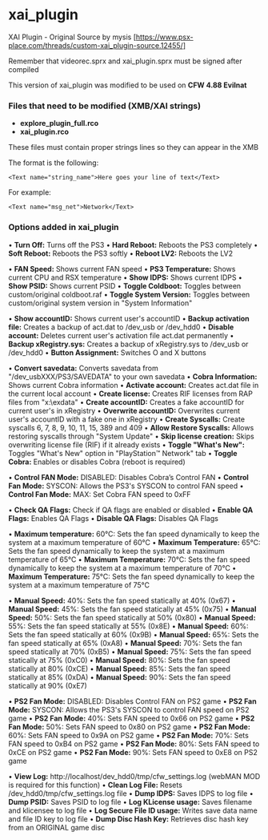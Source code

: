 # xai_plugin
XAI Plugin - Original Source by mysis [https://www.psx-place.com/threads/custom-xai_plugin-source.12455/]

Remember that videorec.sprx and xai_plugin.sprx must be signed after compiled

This version of xai_plugin was modified to be used on **CFW 4.88 Evilnat**


### Files that need to be modified (XMB/XAI strings)

* **explore_plugin_full.rco**
* **xai_plugin.rco**

These files must contain proper strings lines so they can appear in the XMB

The format is the following:

```
<Text name="string_name">Here goes your line of text</Text>
```

For example:

```
<Text name="msg_net">Network</Text>
```


### Options added in xai_plugin

• **Turn Off:** Turns off the PS3
• **Hard Reboot:** Reboots the PS3 completely
• **Soft Reboot:** Reboots the PS3 softly
• **Reboot LV2:** Reboots the LV2

• **FAN Speed:** Shows current FAN speed
• **PS3 Temperature:** Shows current CPU and RSX temperature
• **Show IDPS:** Shows current IDPS
• **Show PSID:** Shows current PSID
• **Toggle Coldboot:** Toggles between custom/original coldboot.raf
• **Toggle System Version:** Toggles between custom/original system version in "System Information"

• **Show accountID:** Shows current user's accountID
• **Backup activation file:** Creates a backup of act.dat to /dev_usb or /dev_hdd0
• **Disable account:** Deletes current user's activation file act.dat permanently
• **Backup xRegistry.sys:** Creates a backup of xRegistry.sys to /dev_usb or /dev_hdd0
• **Button Assignment:** Switches O and X buttons

• **Convert savedata:** Converts savedata from "/dev_usbXXX/PS3/SAVEDATA" to your own savedata
• **Cobra Information:** Shows current Cobra information
• **Activate account:** Creates act.dat file in the current local account
• **Create license:** Creates RIF licenses from RAP files from "x:\exdata"
• **Create accountID:** Creates a fake accountID for current user's in xRegistry
• **Overwrite accountID:** Overwrites current user's accountID with a fake one in xRegistry
• **Create Syscalls:** Create syscalls 6, 7, 8, 9, 10, 11, 15, 389 and 409
• **Allow Restore Syscalls:** Allows restoring syscalls through "System Update"
• **Skip license creation:** Skips overwriting license file (RIF) if it already exists
• **Toggle "What's New":** Toggles "What's New" option in "PlayStation™ Network" tab
• **Toggle Cobra:** Enables or disables Cobra (reboot is required)

• **Control FAN Mode:** DISABLED: Disables Cobra’s Control FAN
• **Control Fan Mode:** SYSCON: Allows the PS3's SYSCON to control FAN speed
• **Control Fan Mode:** MAX: Set Cobra FAN speed to 0xFF

• **Check QA Flags:** Check if QA flags are enabled or disabled
• **Enable QA Flags:** Enables QA Flags
• **Disable QA Flags:** Disables QA Flags

• **Maximum temperature:** 60°C: Sets the fan speed dynamically to keep the system at a maximum temperature of 60°C
• **Maximum Temperature:** 65°C: Sets the fan speed dynamically to keep the system at a maximum temperature of 65°C
• **Maximum Temperature:** 70°C: Sets the fan speed dynamically to keep the system at a maximum temperature of 70°C
• **Maximum Temperature:** 75°C: Sets the fan speed dynamically to keep the system at a maximum temperature of 75°C

• **Manual Speed:** 40%: Sets the fan speed statically at 40% (0x67)
• **Manual Speed:** 45%: Sets the fan speed statically at 45% (0x75)
• **Manual Speed:** 50%: Sets the fan speed statically at 50% (0x80)
• **Manual Speed:** 55%: Sets the fan speed statically at 55% (0x8E)
• **Manual Speed:** 60%: Sets the fan speed statically at 60% (0x9B)
• **Manual Speed:** 65%: Sets the fan speed statically at 65% (0xA8)
• **Manual Speed:** 70%: Sets the fan speed statically at 70% (0xB5)
• **Manual Speed:** 75%: Sets the fan speed statically at 75% (0xC0)
• **Manual Speed:** 80%: Sets the fan speed statically at 80% (0xCE)
• **Manual Speed:** 85%: Sets the fan speed statically at 85% (0xDA)
• **Manual Speed:** 90%: Sets the fan speed statically at 90% (0xE7)

• **PS2 Fan Mode:** DISABLED: Disables Control FAN on PS2 game
• **PS2 Fan Mode:** SYSCON: Allows the PS3's SYSCON to control FAN speed on PS2 game
• **PS2 Fan Mode:** 40%: Sets FAN speed to 0x66 on PS2 game
• **PS2 Fan Mode:** 50%: Sets FAN speed to 0x80 on PS2 game
• **PS2 Fan Mode:** 60%: Sets FAN speed to 0x9A on PS2 game
• **PS2 Fan Mode:** 70%: Sets FAN speed to 0xB4 on PS2 game
• **PS2 Fan Mode:** 80%: Sets FAN speed to 0xCE on PS2 game
• **PS2 Fan Mode:** 90%: Sets FAN speed to 0xE8 on PS2 game

• **View Log:** http://localhost/dev_hdd0/tmp/cfw_settings.log (webMAN MOD is required for this function)
• **Clean Log File:** Resets /dev_hdd0/tmp/cfw_settings.log file
• **Dump IDPS:** Saves IDPS to log file
• **Dump PSID:** Saves PSID to log file
• **Log KLicense usage:** Saves filename and klicensee to log file
• **Log Secure File ID usage:** Writes save data name and file ID key to log file
• **Dump Disc Hash Key:** Retrieves disc hash key from an ORIGINAL game disc


